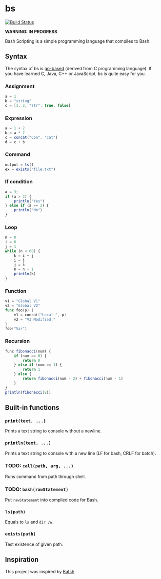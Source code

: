 # bs

[![Build Status](https://secure.travis-ci.org/ricallinson/bs.png?branch=master)](http://travis-ci.org/ricallinson/bs)

__WARNING: IN PROGRESS__

Bash Scripting is a simple programming language that compiles to Bash.

## Syntax

The syntax of bs is [go-based](https://en.wikipedia.org/wiki/Go_(programming_language)) (derived from C programming language). If you have learned C, Java, C++ or JavaScript, bs is quite easy for you.

### Assignment

```javascript
a = 1
b = "string"
c = [1, 2, "str", true, false]
```

### Expression

```javascript
a = 1 + 2
b = a * 7
c = concat("Con", "cat")
d = c + b
```

### Command

```javascript
output = ls()
ex = exists("file.txt")
```

### If condition

```javascript
a = 3;
if (a > 2) {
    println("Yes")
} else if (a == 2) {
    println("No")
}
```

### Loop

```javascript
n = 0
i = 0
j = 1
while (n < 60) {
    k = i + j
    i = j
    j = k
    n = n + 1
    println(k)
}
```

### Function

```go
v1 = "Global V1"
v2 = "Global V2"
func foo(p) {
    v1 = concat("Local ", p)
    v2 = "V3 Modified."
}
foo("Var")
```

### Recursion

```javascript
func fibonacci(num) {
    if (num == 0) {
        return 0
    } else if (num == 1) {
        return 1
    } else {
        return fibonacci(num - 2) + fibonacci(num - 1)
    }
}
println(fibonacci(8))
```

## Built-in functions

### `print(text, ...)`

Prints a text string to console without a newline.

### `println(text, ...)`

Prints a text string to console with a new line (LF for bash, CRLF for batch).

### TODO: `call(path, arg, ...)`

Runs command from path through shell.

### TODO: `bash(rawStatement)`

Put `rawStatement` into compiled code for Bash.

### `ls(path)`

Equals to `ls` and `dir /w`.

### `exists(path)`

Test existence of given path. 

## Inspiration

This project was inspired by [Batsh](https://github.com/BYVoid/Batsh).
